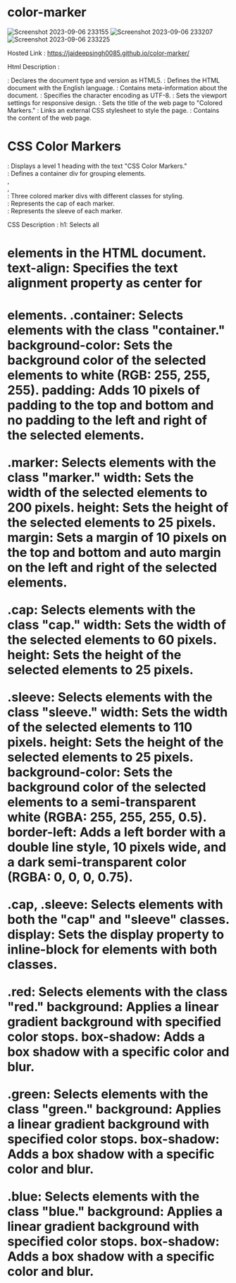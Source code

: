 # color-marker
![Screenshot 2023-09-06 233155](https://github.com/jaideepsingh0085/color-marker/assets/128147644/88f65414-96ce-4ffa-bb0a-18e86077d47e)
![Screenshot 2023-09-06 233207](https://github.com/jaideepsingh0085/color-marker/assets/128147644/62826bf1-c259-4271-afc9-5d4b25a86439)
![Screenshot 2023-09-06 233225](https://github.com/jaideepsingh0085/color-marker/assets/128147644/6496ba0c-8348-4a50-b2ae-9ab39b03b947)

Hosted Link : https://jaideepsingh0085.github.io/color-marker/

Html Description :
<!DOCTYPE html>: Declares the document type and version as HTML5.
<html lang="en">: Defines the HTML document with the English language.
<head>: Contains meta-information about the document.
<meta charset="utf-8">: Specifies the character encoding as UTF-8.
<meta name="viewport" content="width=device-width, initial-scale=1.0">: Sets the viewport settings for responsive design.
<title>Colored Markers</title>: Sets the title of the web page to "Colored Markers."
<link rel="stylesheet" href="./styles.css">: Links an external CSS stylesheet to style the page.
<body>: Contains the content of the web page.
<h1>CSS Color Markers</h1>: Displays a level 1 heading with the text "CSS Color Markers."
<div class="container">: Defines a container div for grouping elements.
<div class="marker red">, <div class="marker green">, <div class="marker blue">: Three colored marker divs with different classes for styling.
<div class="cap">: Represents the cap of each marker.
<div class="sleeve">: Represents the sleeve of each marker.

CSS Description :
h1: Selects all <h1> elements in the HTML document.
text-align: Specifies the text alignment property as center for <h1> elements.
.container: Selects elements with the class "container."
background-color: Sets the background color of the selected elements to white (RGB: 255, 255, 255).
padding: Adds 10 pixels of padding to the top and bottom and no padding to the left and right of the selected elements.

.marker: Selects elements with the class "marker."
width: Sets the width of the selected elements to 200 pixels.
height: Sets the height of the selected elements to 25 pixels.
margin: Sets a margin of 10 pixels on the top and bottom and auto margin on the left and right of the selected elements.

.cap: Selects elements with the class "cap."
width: Sets the width of the selected elements to 60 pixels.
height: Sets the height of the selected elements to 25 pixels.

.sleeve: Selects elements with the class "sleeve."
width: Sets the width of the selected elements to 110 pixels.
height: Sets the height of the selected elements to 25 pixels.
background-color: Sets the background color of the selected elements to a semi-transparent white (RGBA: 255, 255, 255, 0.5).
border-left: Adds a left border with a double line style, 10 pixels wide, and a dark semi-transparent color (RGBA: 0, 0, 0, 0.75).

.cap, .sleeve: Selects elements with both the "cap" and "sleeve" classes.
display: Sets the display property to inline-block for elements with both classes.

.red: Selects elements with the class "red."
background: Applies a linear gradient background with specified color stops.
box-shadow: Adds a box shadow with a specific color and blur.

.green: Selects elements with the class "green."
background: Applies a linear gradient background with specified color stops.
box-shadow: Adds a box shadow with a specific color and blur.

.blue: Selects elements with the class "blue."
background: Applies a linear gradient background with specified color stops.
box-shadow: Adds a box shadow with a specific color and blur.
